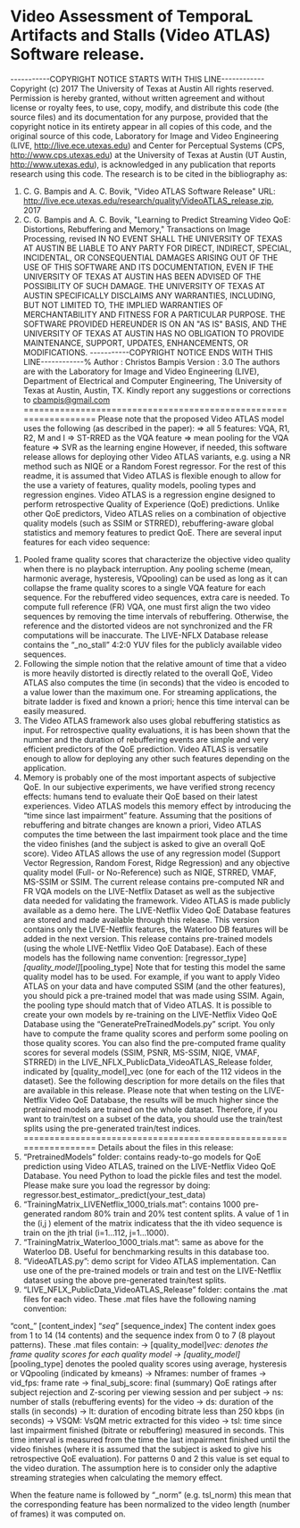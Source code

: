 Video Assessment of TemporaL Artifacts and Stalls (Video ATLAS) Software release.
=================================================================
-----------COPYRIGHT NOTICE STARTS WITH THIS LINE------------
Copyright (c) 2017 The University of Texas at Austin
All rights reserved.
Permission is hereby granted, without written agreement and without license or royalty fees, to use, copy, modify, and distribute this code (the source files) and its documentation for any purpose, provided that the copyright notice in its entirety appear in all copies of this code, and the original source of this code, Laboratory for Image and Video Engineering (LIVE, http://live.ece.utexas.edu) and Center for Perceptual Systems (CPS, http://www.cps.utexas.edu) at the University of Texas at Austin (UT Austin, http://www.utexas.edu), is acknowledged in any publication that reports research using this code. The research is to be cited in the bibliography as:
1)  C. G. Bampis and A. C. Bovik, "Video ATLAS Software Release" 
URL: http://live.ece.utexas.edu/research/quality/VideoATLAS_release.zip, 2017
2)  C. G. Bampis and A. C. Bovik, "Learning to Predict Streaming Video QoE: Distortions, Rebuffering and Memory," Transactions on Image Processing, revised
IN NO EVENT SHALL THE UNIVERSITY OF TEXAS AT AUSTIN BE LIABLE TO ANY PARTY FOR DIRECT, INDIRECT, SPECIAL, INCIDENTAL, OR CONSEQUENTIAL DAMAGES ARISING OUT OF THE USE OF THIS SOFTWARE AND ITS DOCUMENTATION, EVEN IF THE UNIVERSITY OF TEXAS AT AUSTIN HAS BEEN ADVISED OF THE POSSIBILITY OF SUCH DAMAGE. THE UNIVERSITY OF TEXAS AT AUSTIN SPECIFICALLY DISCLAIMS ANY WARRANTIES, INCLUDING, BUT NOT LIMITED TO, THE IMPLIED WARRANTIES OF MERCHANTABILITY AND FITNESS FOR A PARTICULAR PURPOSE. THE SOFTWARE PROVIDED HEREUNDER IS ON AN "AS IS" BASIS, AND THE UNIVERSITY OF TEXAS AT AUSTIN HAS NO OBLIGATION TO PROVIDE MAINTENANCE, SUPPORT, UPDATES, ENHANCEMENTS, OR MODIFICATIONS.
-----------COPYRIGHT NOTICE ENDS WITH THIS LINE------------%
Author  : Christos Bampis
Version : 3.0
The authors are with the Laboratory for Image and Video Engineering (LIVE), Department of Electrical and Computer Engineering, The University of Texas at Austin, Austin, TX.
Kindly report any suggestions or corrections to cbampis@gmail.com
=================================================================
Please note that the proposed Video ATLAS model uses the following (as described in the paper):
⇒	all 5 features: VQA, R1, R2, M and I
⇒	ST-RRED as the VQA feature
⇒	mean pooling for the VQA feature
⇒	SVR as the learning engine
However, if needed, this software release allows for deploying other Video ATLAS variants, e.g. using a NR method such as NIQE or a Random Forest regressor. For the rest of this readme, it is assumed that Video ATLAS is flexible enough to allow for the use a variety of features, quality models, pooling types and regression engines.
Video ATLAS is a regression engine designed to perform retrospective Quality of Experience (QoE) predictions. Unlike other QoE predictors, Video ATLAS relies on a combination of objective quality models (such as SSIM or STRRED), rebuffering-aware global statistics and memory features to predict QoE. There are several input features for each video sequence:
1.	Pooled frame quality scores that characterize the objective video quality when there is no playback interruption. Any pooling scheme (mean, harmonic average, hysteresis, VQpooling) can be used as long as it can collapse the frame quality scores to a single VQA feature for each sequence.
For the rebuffered video sequences, extra care is needed. To compute full reference (FR) VQA, one must first align the two video sequences by removing the time intervals of rebuffering. Otherwise, the reference and the distorted videos are not synchronized and the FR computations will be inaccurate. The LIVE-NFLX Database release contains the “_no_stall” 4:2:0 YUV files for the publicly available video sequences.
2.	Following the simple notion that the relative amount of time that a video is more heavily distorted is directly related to the overall QoE, Video ATLAS also computes the time (in seconds) that the video is encoded to a value lower than the maximum one. For streaming applications, the bitrate ladder is fixed and known a priori; hence this time interval can be easily measured.
3.	The Video ATLAS framework also uses global rebuffering statistics as input. For retrospective quality evaluations, it is has been shown that the number and the duration of rebuffering events are simple and very efficient predictors of the QoE prediction. Video ATLAS is versatile enough to allow for deploying any other such features depending on the application.
4.	Memory is probably one of the most important aspects of subjective QoE.  In our subjective experiments, we have verified strong recency effects: humans tend to evaluate their QoE based on their latest experiences. Video ATLAS models this memory effect by introducing the “time since last impairment” feature. Assuming that the positions of rebuffering and bitrate changes are known a priori, Video ATLAS computes the time between the last impairment took place and the time the video finishes (and the subject is asked to give an overall QoE score). 
Video ATLAS allows the use of any regression model (Support Vector Regression, Random Forest, Ridge Regression) and any objective quality model (Full- or No-Reference) such as NIQE, STRRED, VMAF, MS-SSIM or SSIM. The current release contains pre-computed NR and FR VQA models on the LIVE-Netflix Dataset as well as the subjective data needed for validating the framework.
Video ATLAS is made publicly available as a demo here. The LIVE-Netflix Video QoE Database features are stored and made available through this release. This version contains only the LIVE-Netflix features, the Waterloo DB features will be added in the next version.
This release contains pre-trained models (using the whole LIVE-Netflix Video QoE Database). Each of these models has the following name convention:
[regressor_type]_[quality_model]_[pooling_type]
Note that for testing this model the same quality model has to be used. For example, if you want to apply Video ATLAS on your data and have computed SSIM (and the other features), you should pick a pre-trained model that was made using SSIM. Again, the pooling type should match that of Video ATLAS.
It is possible to create your own models by re-training on the LIVE-Netflix Video QoE Database using the “GeneratePreTrainedModels.py” script. You only have to compute the frame quality scores and perform some pooling on those quality scores.
You can also find the pre-computed frame quality scores for several models (SSIM, PSNR, MS-SSIM, NIQE, VMAF, STRRED) in the LIVE_NFLX_PublicData_VideoATLAS_Release folder, indicated by [quality_model]_vec (one for each of the 112 videos in the dataset). See the following description for more details on the files that are available in this release.
Please note that when testing on the LIVE-Netflix Video QoE Database, the results will be much higher since the pretrained models are trained on the whole dataset. Therefore, if you want to train/test on a subset of the data, you should use the train/test splits using the pre-generated train/test indices.
=================================================================
Details about the files in this release:
1.	“PretrainedModels” folder: contains ready-to-go models for QoE prediction using Video ATLAS, trained on the LIVE-Netflix Video QoE Database. You need Python to load the pickle files and test the model. Please make sure you load the regressor by doing: regressor.best_estimator_.predict(your_test_data)
2.	“TrainingMatrix_LIVENetflix_1000_trials.mat”: contains 1000 pre-generated random 80% train and 20% test content splits. A value of 1 in the (i,j ) element of the matrix indicatess that the ith video sequence is train on the jth trial (i=1…112, j=1…1000).
3.	“TrainingMatrix_Waterloo_1000_trials.mat”: same as above for the Waterloo DB. Useful for benchmarking results in this database too.
4.	“VideoATLAS.py”: demo script for Video ATLAS implementation. Can use one of the pre-trained models or train and test on the LIVE-Netflix dataset using the above pre-generated train/test splits.
5.	“LIVE_NFLX_PublicData_VideoATLAS_Release” folder: contains the .mat files for each video. These .mat files have the following naming convention:

“cont_” [content_index] “_seq_” [sequence_index]
The content index goes from 1 to 14 (14 contents) and the sequence index from 0 to 7 (8 playout patterns).
These .mat files contain:
-> [quality_model]_vec: denotes the frame quality scores for each quality model
-> [quality_model]_[pooling_type] denotes the pooled quality scores using average, hysteresis or VQpooling (indicated by kmeans)
-> Nframes: number of frames
-> vid_fps: frame rate
-> final_subj_score: final (summary) QoE ratings after subject rejection and Z-scoring per viewing session and per subject
-> ns: number of stalls (rebuffering events) for the video
-> ds: duration of the stalls (in seconds)
-> lt: duration of encoding bitrate less than 250 kbps (in seconds)
-> VSQM: VsQM metric extracted for this video
-> tsl: time since last impairment finished (bitrate or rebuffering) measured in seconds. This time interval is measured from the time the last impairment finished until the video finishes (where it is assumed that the subject is asked to give his retrospective QoE evaluation). For patterns 0 and 2 this value is set equal to the video duration. The assumption here is to consider only the adaptive streaming strategies when calculating the memory effect.

When the feature name is followed by “_norm” (e.g. tsl_norm) this mean that the corresponding feature has been normalized to the video length (number of frames) it was computed on.